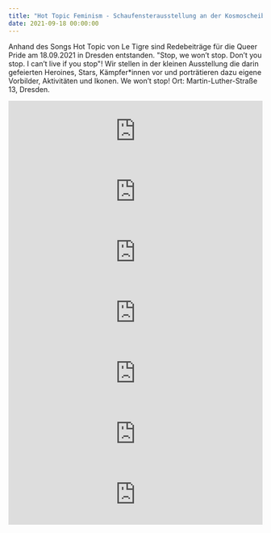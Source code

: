 ```yaml
---
title: "Hot Topic Feminism - Schaufensterausstellung an der Kosmoscheibe vom 18. - 24. September 2021 bis anlässlich der Queer PRIDE in Dresden"
date: 2021-09-18 00:00:00
---
```


Anhand des Songs Hot Topic von Le Tigre sind Redebeiträge für die Queer Pride am 18.09.2021 in Dresden entstanden. "Stop, we won’t stop. Don’t you stop. I can’t live if you stop"!
Wir stellen in der kleinen Ausstellung die darin gefeierten Heroines, Stars, Kämpfer\*innen vor und porträtieren dazu eigene Vorbilder, Aktivitäten und Ikonen. We won’t stop!
Ort: Martin-Luther-Straße 13, Dresden.

<iframe width="100%" height="120" src="https://www.mixcloud.com/widget/iframe/?hide_cover=1&light=1&feed=%2Fkosmotique%2Fhot-topic-ikonen-teil-1-deutsch-redebeitrag-zur-queer-pride-dresden-18092021%2F" frameborder="0" ></iframe>

<iframe width="100%" height="120" src="https://www.mixcloud.com/widget/iframe/?hide_cover=1&light=1&feed=%2Fkosmotique%2Fkosmotique-hot-topic-ikonen-teil-2-deutsch-redebeitrag-zur-queer-pride-dresden-18092021%2F" frameborder="0" ></iframe>

<iframe width="100%" height="120" src="https://www.mixcloud.com/widget/iframe/?hide_cover=1&light=1&feed=%2Fkosmotique%2Fkosmotique-hot-topic-ikonen-teil-3-deutsch-redebeitrag-zur-queer-pride-dresden-18092021%2F" frameborder="0" ></iframe>

<iframe width="100%" height="120" src="https://www.mixcloud.com/widget/iframe/?hide_cover=1&light=1&feed=%2Fkosmotique%2Fkosmotique-leslie-feinberg-deutsch-redebeitrag-zur-queer-pride-dresden-18092021%2F" frameborder="0" ></iframe>

<iframe width="100%" height="120" src="https://www.mixcloud.com/widget/iframe/?hide_cover=1&light=1&feed=%2Fkosmotique%2Fkosmotique-leslie-feinberg-englisch-redebeitrag-zur-queer-pride-dresden-18092021%2F" frameborder="0" ></iframe>

<iframe width="100%" height="120" src="https://www.mixcloud.com/widget/iframe/?hide_cover=1&light=1&feed=%2Fkosmotique%2Fkosmotique-queer-booking-deutsch-redebeitrag-zur-queer-pride-dresden-18092021%2F" frameborder="0" ></iframe>

<iframe width="100%" height="120" src="https://www.mixcloud.com/widget/iframe/?hide_cover=1&light=1&feed=%2Fkosmotique%2Fkosmotique-queer-booking-englisch-redebeitrag-zur-queer-pride-dresden-18092021%2F" frameborder="0" ></iframe>
